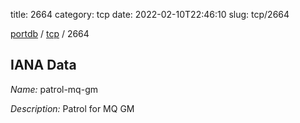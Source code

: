 title: 2664
category: tcp
date: 2022-02-10T22:46:10
slug: tcp/2664

[portdb](/) / [tcp](/category/tcp.html) / 2664


## IANA Data

_Name:_ patrol-mq-gm

_Description:_ Patrol for MQ GM

